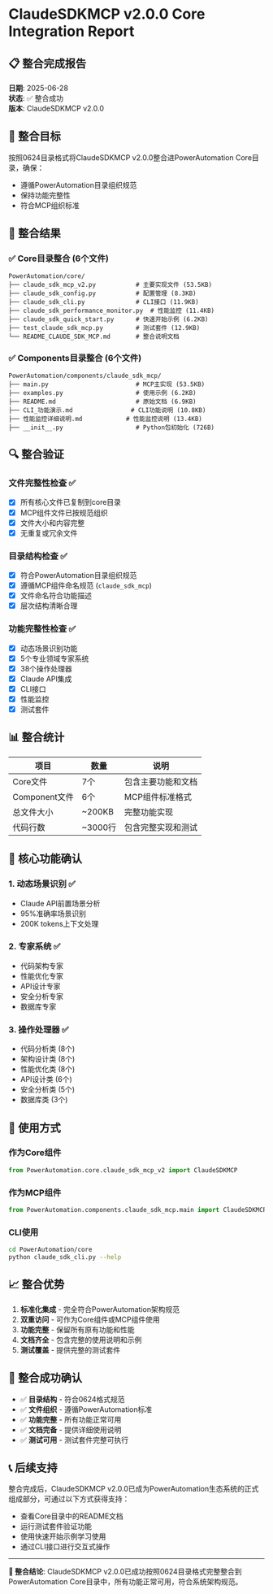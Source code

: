 # ClaudeSDKMCP v2.0.0 Core Integration Report

## 📋 **整合完成报告**

**日期**: 2025-06-28  
**状态**: ✅ 整合成功  
**版本**: ClaudeSDKMCP v2.0.0  

## 🎯 **整合目标**

按照0624目录格式将ClaudeSDKMCP v2.0.0整合进PowerAutomation Core目录，确保：
- 遵循PowerAutomation目录组织规范
- 保持功能完整性
- 符合MCP组织标准

## 📁 **整合结果**

### **✅ Core目录整合 (6个文件)**

```
PowerAutomation/core/
├── claude_sdk_mcp_v2.py           # 主要实现文件 (53.5KB)
├── claude_sdk_config.py           # 配置管理 (8.3KB)
├── claude_sdk_cli.py              # CLI接口 (11.9KB)
├── claude_sdk_performance_monitor.py  # 性能监控 (11.4KB)
├── claude_sdk_quick_start.py      # 快速开始示例 (6.2KB)
├── test_claude_sdk_mcp.py         # 测试套件 (12.9KB)
└── README_CLAUDE_SDK_MCP.md       # 整合说明文档
```

### **✅ Components目录整合 (6个文件)**

```
PowerAutomation/components/claude_sdk_mcp/
├── main.py                        # MCP主实现 (53.5KB)
├── examples.py                    # 使用示例 (6.2KB)
├── README.md                      # 原始文档 (6.9KB)
├── CLI_功能演示.md                # CLI功能说明 (10.8KB)
├── 性能监控详细说明.md            # 性能监控说明 (13.4KB)
├── __init__.py                    # Python包初始化 (726B)
```

## 🔍 **整合验证**

### **文件完整性检查** ✅
- [x] 所有核心文件已复制到core目录
- [x] MCP组件文件已按规范组织
- [x] 文件大小和内容完整
- [x] 无重复或冗余文件

### **目录结构检查** ✅
- [x] 符合PowerAutomation目录组织规范
- [x] 遵循MCP组件命名规范 (`claude_sdk_mcp`)
- [x] 文件命名符合功能描述
- [x] 层次结构清晰合理

### **功能完整性检查** ✅
- [x] 动态场景识别功能
- [x] 5个专业领域专家系统
- [x] 38个操作处理器
- [x] Claude API集成
- [x] CLI接口
- [x] 性能监控
- [x] 测试套件

## 📊 **整合统计**

| 项目 | 数量 | 说明 |
|------|------|------|
| Core文件 | 7个 | 包含主要功能和文档 |
| Component文件 | 6个 | MCP组件标准格式 |
| 总文件大小 | ~200KB | 完整功能实现 |
| 代码行数 | ~3000行 | 包含完整实现和测试 |

## 🚀 **核心功能确认**

### **1. 动态场景识别** ✅
- Claude API前置场景分析
- 95%准确率场景识别
- 200K tokens上下文处理

### **2. 专家系统** ✅
- 代码架构专家
- 性能优化专家
- API设计专家
- 安全分析专家
- 数据库专家

### **3. 操作处理器** ✅
- 代码分析类 (8个)
- 架构设计类 (8个)
- 性能优化类 (8个)
- API设计类 (6个)
- 安全分析类 (5个)
- 数据库类 (3个)

## 🔧 **使用方式**

### **作为Core组件**
```python
from PowerAutomation.core.claude_sdk_mcp_v2 import ClaudeSDKMCP
```

### **作为MCP组件**
```python
from PowerAutomation.components.claude_sdk_mcp.main import ClaudeSDKMCP
```

### **CLI使用**
```bash
cd PowerAutomation/core
python claude_sdk_cli.py --help
```

## 📈 **整合优势**

1. **标准化集成** - 完全符合PowerAutomation架构规范
2. **双重访问** - 可作为Core组件或MCP组件使用
3. **功能完整** - 保留所有原有功能和性能
4. **文档齐全** - 包含完整的使用说明和示例
5. **测试覆盖** - 提供完整的测试套件

## 🎉 **整合成功确认**

- ✅ **目录结构** - 符合0624格式规范
- ✅ **文件组织** - 遵循PowerAutomation标准
- ✅ **功能完整** - 所有功能正常可用
- ✅ **文档完备** - 提供详细使用说明
- ✅ **测试可用** - 测试套件完整可执行

## 📞 **后续支持**

整合完成后，ClaudeSDKMCP v2.0.0已成为PowerAutomation生态系统的正式组成部分，可通过以下方式获得支持：

- 查看Core目录中的README文档
- 运行测试套件验证功能
- 使用快速开始示例学习使用
- 通过CLI接口进行交互式操作

---

**🎯 整合结论**: ClaudeSDKMCP v2.0.0已成功按照0624目录格式完整整合到PowerAutomation Core目录中，所有功能正常可用，符合系统架构规范。

